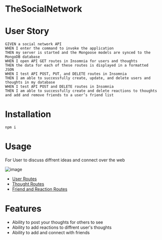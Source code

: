 # TheSocialNetwork

# User Story

```
GIVEN a social network API
WHEN I enter the command to invoke the application
THEN my server is started and the Mongoose models are synced to the MongoDB database
WHEN I open API GET routes in Insomnia for users and thoughts
THEN the data for each of these routes is displayed in a formatted JSON
WHEN I test API POST, PUT, and DELETE routes in Insomnia
THEN I am able to successfully create, update, and delete users and thoughts in my database
WHEN I test API POST and DELETE routes in Insomnia
THEN I am able to successfully create and delete reactions to thoughts and add and remove friends to a user’s friend list
```

# Installation

```
npm i
```

# Usage

For User to discuss diffrent ideas and connect over the web

![image](https://user-images.githubusercontent.com/108630160/204941152-579c4de5-a4fa-435a-a349-e2b9c9964aa0.png)


- [User Routes](https://www.youtube.com/watch?v=DYx3cBK98Gg&ab_channel=WilliamChalk)
- [Thought Routes](https://www.youtube.com/watch?v=zJhpJ11XEQs&ab_channel=WilliamChalk)
- [Friend and Reaction Routes](https://www.youtube.com/watch?v=oWYgHSSYHQ8&ab_channel=WilliamChalk)

# Features

- Ability to post your thoughts for others to see
- Ability to add reactions to diffrent user's thoughts
- Ability to add and connect with friends
